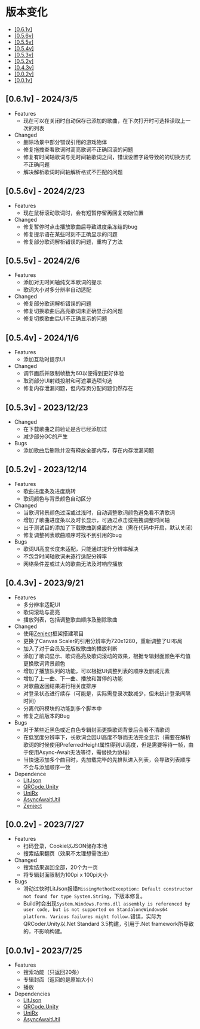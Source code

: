 # 版本变化

- [[0.6.1v]](#061v---202435)
- [[0.5.6v]](#056v---2024223)
- [[0.5.5v]](#055v---202426)
- [[0.5.4v]](#054v---202416)
- [[0.5.3v]](#053v---20231223)
- [[0.5.2v]](#052v---20231214)
- [[0.4.3v]](#043v---2023921)
- [[0.0.2v]](#002v---2023727)
- [[0.0.1v]](#001v---2023725)

## [0.6.1v] - 2024/3/5

- Features
  - 现在可以在关闭时自动保存已添加的歌曲，在下次打开时可选择读取上一次的列表
- Changed
  - 删除场景中部分错误引用的游戏物体
  - 修复拖拽查看歌词时高亮歌词不正确回滚的问题
  - 修复有时间轴歌词与无时间轴歌词之间，错误设置字段导致的的切换方式不正确问题
  - 解决解析歌词时间轴解析格式不匹配的问题

## [0.5.6v] - 2024/2/23

- Features
  - 现在鼠标滚动歌词时，会有短暂停留再回复初始位置
- Changed
  - 修复暂停时点击播放歌曲后导致进度条冻结的bug
  - 修复提示语在某些时刻不正确显示的问题
  - 修复部分歌词解析错误的问题，重构了方法

## [0.5.5v] - 2024/2/6

- Features
  - 添加对无时间轴纯文本歌词的提示
  - 歌词大小对多分辨率自动适配
- Changed
  - 修复部分歌词解析错误的问题
  - 修复切换歌曲后高亮歌词未正确显示的问题
  - 修复切换歌曲后UI不正确显示的问题

## [0.5.4v] - 2024/1/6

- Features
  - 添加互动时提示UI
- Changed
  - 调节画质并限制帧数为60以便得到更好体验
  - 取消部分UI射线投射和可遮罩选项勾选
  - 修复内存泄漏问题，但内存页分配问题仍然存在

## [0.5.3v] - 2023/12/23

- Changed
  - 在下载歌曲之前验证是否已经添加过
  - 减少部分GC的产生
- Bugs
  - 添加歌曲后删除并没有释放全部内存，存在内存泄漏问题

## [0.5.2v] - 2023/12/14

- Features
  - 歌曲进度条及进度跳转
  - 歌词颜色与背景颜色自动区分
- Changed
  - 当歌词背景颜色过深或过浅时，自动调整歌词颜色避免看不清歌词
  - 增加了歌曲进度条以及时长显示，可通过点击或拖拽调整时间轴
  - 出于测试目的添加了下载歌曲到桌面的方法（需在代码中开启，默认关闭）
  - 修复调整列表歌曲顺序时找不到引用的bug
- Bugs
  - 歌词UI高度长度未适配，只能通过提升分辨率解决
  - 不包含时间轴歌词未逐行适配分辨率
  - 网络条件差或过大的歌曲无法及时响应播放

## [0.4.3v] - 2023/9/21

- Features
    - 多分辨率适配UI
    - 歌词滚动与高亮
    - 播放列表，包括调整歌曲顺序及删除歌曲
- Changed
    - 使用[Zenject](https://github.com/modesttree/Zenject)框架搭建项目
    - 更换了Canvas Scaler的引用分辨率为720x1280，重新调整了UI布局
    - 加入了对于会员及无版权歌曲的播放判断
    - 添加了歌词显示、歌词高亮及歌词滚动的效果，根据专辑封面颜色平均值更换歌词背景颜色
    - 增加了播放队列的功能，可以根据UI调整列表的顺序及删减元素
    - 增加了上一曲、下一曲、播放和暂停的功能
    - 对歌曲返回结果进行相关度排序
    - 对登录状态进行续存（可能是，实际需登录次数减少，但未统计登录间隔时间）
    - 分离代码模块的功能到多个脚本中
    - 修复之前版本的Bug
- Bugs
    - 对于某些近黑色或近白色专辑封面更换歌词背景后会看不清歌词
    - 在低宽度分辨率下，长歌词会因UI高度不够而无法完全显示（需要在解析歌词的时候使用PreferredHeight属性得到UI高度，但是需要等待一帧，由于使用Async-Await无法等待，需替换为协程）
    - 当快速添加多个曲目时，先加载完毕的先排队进入列表，会导致列表顺序不会与添加顺序一致
- Dependence
    - [LitJson](https://github.com/LitJSON/litjson)
    - [QRCode.Unity](https://github.com/codebude/QRCoder.Unity)
    - [UniRx](https://github.com/neuecc/UniRx)
    - [AsyncAwaitUtil](https://github.com/modesttree/Unity3dAsyncAwaitUtil)
    - [Zenject](https://github.com/modesttree/Zenject)

## [0.0.2v] - 2023/7/27

- Features
    - 扫码登录，Cookie以JSON储存本地
    - 搜索结果翻页（效果不太理想需改进）
- Changed
    - 搜索结果返回全部，20个为一页
    - 将专辑封面限制为100pi x 100pi大小
- Bugs
    - 滑动过快时LitJson报错`MissingMethodException: Default constructor not found for type System.String`，下版本修复。
    - Build时会出现`System.Windows.Forms.dll assembly is referenced by user code, but is not supported on StandaloneWindows64 platform. Various failures might follow.`错误，实际为QRCoder.Unity以.Net Standard 3.5构建，引用于.Net framework所导致的，不影响构建。

## [0.0.1v] - 2023/7/25

- Features
    - 搜索功能（只返回20条）
    - 专辑封面（返回的是原始大小）
    - 播放
- Dependencies
    - [LitJson](https://github.com/LitJSON/litjson)
    - [QRCode.Unity](https://github.com/codebude/QRCoder.Unity)
    - [UniRx](https://github.com/neuecc/UniRx)
    - [AsyncAwaitUtil](https://github.com/modesttree/Unity3dAsyncAwaitUtil)
